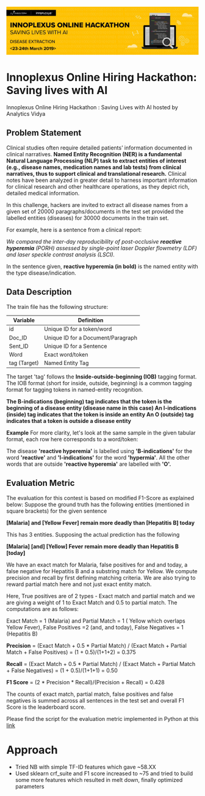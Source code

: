 ![title](in.jpg)
# Innoplexus Online Hiring Hackathon: Saving lives with AI
Innoplexus Online Hiring Hackathon : Saving Lives with AI hosted by Analytics Vidya

## Problem Statement

Clinical studies often require detailed patients’ information documented in clinical narratives. **Named Entity Recognition (NER) is a fundamental Natural Language Processing (NLP) task to extract entities of interest (e.g., disease names, medication names and lab tests) from clinical narratives, thus to support clinical and translational research.** Clinical notes have been analyzed in greater detail to harness important information for clinical research and other healthcare operations, as they depict rich, detailed medical information.


In this challenge, hackers are invited to extract all disease names from a given set of 20000 paragraphs/documents in the test set provided the labelled entities (diseases) for 30000 documents in the train set.

For example, here is a sentence from a clinical report:

*We compared the inter-day reproducibility of post-occlusive **reactive hyperemia** (PORH) assessed by single-point laser Doppler flowmetry (LDF) and laser speckle contrast analysis (LSCI).*


In the sentence given, **reactive hyperemia (in bold)** is the named entity with the type disease/indication.

 

## Data Description
The train file has the following structure:
 
|Variable | Definition|
|---|---|
|id|	Unique ID for a token/word|
|Doc_ID	|Unique ID for a Document/Paragraph|
|Sent_ID|	Unique ID for a Sentence|
|Word	|Exact word/token|
|tag	(Target)| Named Entity Tag  |

The target 'tag' follows the **Inside-outside-beginning (IOB)** tagging format. The IOB format (short for inside, outside, beginning) is a common tagging format for tagging tokens in named-entity recognition.

**The B-indications (beginning) tag indicates that the token is the beginning of a disease entity (disease name in this case)
An I-indications (inside) tag indicates that the token is inside an entity
An O (outside) tag indicates that a token is outside a disease entity**
 
**Example**
For more clarity, let's look at the same sample in the given tabular format, each row here corresponds to a word/token:

The disease **'reactive hyperemia'** is labelled using **'B-indications'** for the word **'reactive'** and **'I-indications'** for the word **'hypermia'**. All the other words that are outside **'reactive hyperemia'** are labelled with **'O'.**


## Evaluation Metric

The evaluation for this contest is based on modified F1-Score as explained below:
Suppose the ground truth has the following entities (mentioned in square brackets) for the given sentence

**[Malaria] and [Yellow Fever] remain more deadly than [Hepatitis B] today**

This has 3 entities.
Supposing the actual prediction has the following

**[Malaria] [and] [Yellow] Fever remain more deadly than Hepatitis B [today]**

We have an exact match for Malaria, false positives for and and today, a false negative for Hepatitis B and a substring match for Yellow. We compute precision and recall by first defining matching criteria. We are also trying to reward partial match here and not just exact entity match.

Here, True positives are of 2 types - Exact match and partial match and we are giving a weight of 1 to Exact Match and 0.5 to partial match. The computations are as follows:

Exact Match = 1 (Malaria) and Partial Match = 1 ( Yellow which overlaps Yellow Fever), False Positives =2 (and, and today), False Negatives = 1 (Hepatitis B)

**Precision** = (Exact Match + 0.5 * Partial Match) / (Exact Match + Partial Match + False Positives) = (1 + 0.5)/(1+1+2) = 0.375

**Recall** = (Exact Match + 0.5 * Partial Match) / (Exact Match + Partial Match + False Negatives) = (1 + 0.5)/(1+1+1) = 0.50

**F1 Score** = (2 * Precision * Recall)/(Precision + Recall) = 0.428


The counts of exact match, partial match, false positives and false negatives is summed across all sentences in the test set and overall F1 Score is the leaderboard score.

Please find the script for the evaluation metric implemented in Python at this [link](https://gist.github.com/frenzy2106/3a12b7fefeb33941edea45d881d6f81a) 

# Approach

* Tried NB with simple TF-ID features which gave ~58.XX
* Used sklearn crf_suite and F1 score increased to ~75 and tried to build some more features which resulted in melt down, finally optimized parameters

